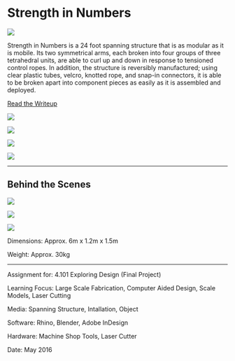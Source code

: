 # Strength in Numbers

![](StrengthInNumbers1.jpg)

Strength in Numbers is a 24 foot spanning structure that is as modular as it is mobile. Its two symmetrical arms, each broken into four groups of three tetrahedral units, are able to curl up and down in response to tensioned control ropes. In addition, the structure is reversibly manufactured; using clear plastic tubes, velcro, knotted rope, and snap-in connectors, it is able to be broken apart into component pieces as easily as it is assembled and deployed.

[Read the Writeup](StrengthInNumbers.pdf)

![](StrengthInNumbers2.jpg)

![](StrengthInNumbers3.jpg)

![](StrengthInNumbers4.jpg)

![](StrengthInNumbers5.jpg)

---

## Behind the Scenes

![](StrengthInNumbers6.jpg)

![](StrengthInNumbers7.jpg)

![](StrengthInNumbers8.jpg)

Dimensions: Approx. 6m x 1.2m x 1.5m

Weight: Approx. 30kg

---

Assignment for: 4.101 Exploring Design (Final Project)

Learning Focus: Large Scale Fabrication, Computer Aided Design, Scale Models, Laser Cutting

Media: Spanning Structure, Intallation, Object

Software: Rhino, Blender, Adobe InDesign

Hardware: Machine Shop Tools, Laser Cutter

Date: May 2016

